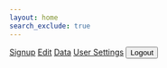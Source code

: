 ```yaml
---
layout: home
search_exclude: true
---
```


<html lang="en">
<head>
    <meta charset="UTF-8">
    <meta name="viewport" content="width=device-width, initial-scale=1.0">
    <title>Navigation Bar</title>
</head>
<body>

<nav>
    <a href="http://127.0.0.1:4100/frontcasts/signup">Signup</a>
    <a href="http://127.0.0.1:4100/frontcasts/edit">Edit</a>
    <a href="http://127.0.0.1:4100/frontcasts/data">Data</a>
    <a href="http://127.0.0.1:4100/frontcasts/settings">User Settings</a>
    <button onclick = "eraseCookie()">Logout</button>
</nav>

<!-- Your page content goes here -->

</body>
</html>

<script>
    function eraseCookie() {   
        document.cookie = 'jwt=; Max-Age=0; path=/; domain=' + location.hostname;
        console.log(document.cookie) 
        window.location.reload()
}
    let options = {
        method: 'GET',
        headers: {
            'Content-Type': 'application/json;charset=utf-8'
        },
        credentials: 'include'
    }
    function getCookie(name) {
    var match = document.cookie.match(RegExp('(?:^|;\\s*)' + name + '=([^;]*)')); 
    return match ? match[1] : null;
}
    addEventListener("load", (event) => {
        console.log(getCookie("jwt"))
        if(getCookie("jwt")){
            return
        }
        else {
            window.location.href = "http://127.0.0.1:4100/frontcasts/login.html"
        }
    })
